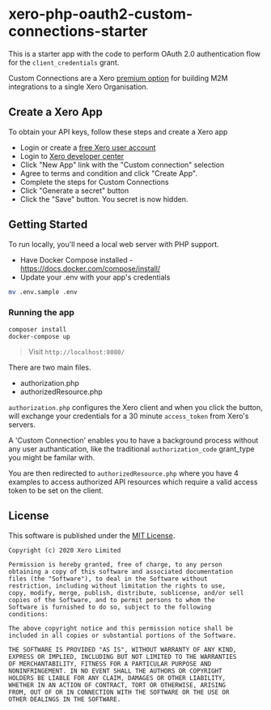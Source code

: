 # xero-php-oauth2-custom-connections-starter
This is a starter app with the code to perform OAuth 2.0 authentication flow for the `client_credentials` grant.

Custom Connections are a Xero [premium option](https://developer.xero.com/documentation/oauth2/custom-connections) for building M2M integrations to a single Xero Organisation.

## Create a Xero App
To obtain your API keys, follow these steps and create a Xero app

* Login or create a [free Xero user account](https://www.xero.com/us/signup/api/)
* Login to [Xero developer center](https://developer.xero.com/app/manage)
* Click "New App" link with the "Custom connection" selection
* Agree to terms and condition and click "Create App".
* Complete the steps for Custom Connections
* Click "Generate a secret" button
* Click the "Save" button. You secret is now hidden.

## Getting Started
To run locally, you'll need a local web server with PHP support.  
* Have Docker Compose installed - https://docs.docker.com/compose/install/
* Update your .env with your app's credentials

```bash
mv .env.sample .env
```

### Running the app
```
composer install
docker-compose up
```
> Visit `http://localhost:8080/`

There are two main files.
- authorization.php
- authorizedResource.php

`authorization.php` configures the Xero client and when you click the button, will exchange your credentials for a 30 minute `access_token` from Xero's servers. 

A 'Custom Connection' enables you to have a background process without any user authantication, like the traditional `authorization_code` grant_type you might be familar with.

You are then redirected to `authorizedResource.php` where you have 4 examples to access authorized API resources which require a valid access token to be set on the client.

## License

This software is published under the [MIT License](http://en.wikipedia.org/wiki/MIT_License).

	Copyright (c) 2020 Xero Limited

	Permission is hereby granted, free of charge, to any person
	obtaining a copy of this software and associated documentation
	files (the "Software"), to deal in the Software without
	restriction, including without limitation the rights to use,
	copy, modify, merge, publish, distribute, sublicense, and/or sell
	copies of the Software, and to permit persons to whom the
	Software is furnished to do so, subject to the following
	conditions:

	The above copyright notice and this permission notice shall be
	included in all copies or substantial portions of the Software.

	THE SOFTWARE IS PROVIDED "AS IS", WITHOUT WARRANTY OF ANY KIND,
	EXPRESS OR IMPLIED, INCLUDING BUT NOT LIMITED TO THE WARRANTIES
	OF MERCHANTABILITY, FITNESS FOR A PARTICULAR PURPOSE AND
	NONINFRINGEMENT. IN NO EVENT SHALL THE AUTHORS OR COPYRIGHT
	HOLDERS BE LIABLE FOR ANY CLAIM, DAMAGES OR OTHER LIABILITY,
	WHETHER IN AN ACTION OF CONTRACT, TORT OR OTHERWISE, ARISING
	FROM, OUT OF OR IN CONNECTION WITH THE SOFTWARE OR THE USE OR
	OTHER DEALINGS IN THE SOFTWARE.
